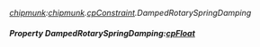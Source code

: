 _[chipmunk](../../modules/chipmunk/chipmunk-module.md):[chipmunk](../../modules/chipmunk/chipmunk-module.md).[cpConstraint](../../modules/chipmunk/chipmunk-cpconstraint.md).DampedRotarySpringDamping_
##### Property DampedRotarySpringDamping:[cpFloat](../../modules/chipmunk/chipmunk-cpfloat.md)
